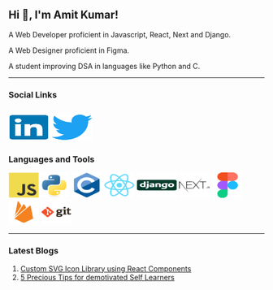 ## Hi 👋, I'm Amit Kumar!

A Web Developer proficient in Javascript, React, Next and Django.

A Web Designer proficient in Figma.

A student improving DSA in languages like Python and C.

---
### Social Links
<a href="https://www.linkedin.com/in/alsoamit/" ><img src="https://github.com/devicons/devicon/blob/master/icons/linkedin/linkedin-original.svg" alt="twitter logo" height="50" width="80" /></a>
<a href="https://twitter.com/me2711amit/" ><img src="https://github.com/devicons/devicon/blob/master/icons/twitter/twitter-original.svg" alt="twitter logo" height="50" width="80" /></a>
---

### Languages and Tools

<img src="https://github.com/devicons/devicon/blob/master/icons/javascript/javascript-original.svg" alt="javascript logo" height="50" width="60" /><img src="https://github.com/devicons/devicon/blob/master/icons/python/python-original.svg" alt="python logo" height="50" width="60" />
<img src="https://github.com/devicons/devicon/blob/master/icons/c/c-original.svg" alt="c logo" height="50" width="60" />
<img src="https://github.com/devicons/devicon/blob/master/icons/react/react-original.svg" alt="react logo" height="50" width="60" />
<img src="https://github.com/devicons/devicon/blob/master/icons/django/django-original.svg" alt="django logo" height="50" width="80" />
<img src="https://github.com/devicons/devicon/blob/master/icons/nextjs/nextjs-original-wordmark.svg" alt="next js logo" height="50" width="60" />
<img src="https://github.com/devicons/devicon/blob/master/icons/figma/figma-original.svg" alt="figma logo" height="50" width="60" />
<img src="https://github.com/devicons/devicon/blob/master/icons/firebase/firebase-plain.svg" alt="firebase logo" height="50" width="60" />
<img src="https://github.com/devicons/devicon/blob/master/icons/git/git-original-wordmark.svg" alt="firebase logo" height="50" width="60" />


---
### Latest Blogs

1. <a href="https://blog.stackinverse.com/custom-svg-icon-library-using-react-components">Custom SVG Icon Library using React Components</a>
2. <a href="https://blog.stackinverse.com/5-precious-tips-for-demotivated-self-learners">5 Precious Tips for demotivated Self Learners</a>
<!--
**alsoamit/alsoamit** is a ✨ _special_ ✨ repository because its `README.md` (this file) appears on your GitHub profile.

Here are some ideas to get you started:

- 🔭 I’m currently working on ...
- 🌱 I’m currently learning ...
- 👯 I’m looking to collaborate on ...
- 🤔 I’m looking for help with ...
- 💬 Ask me about ...
- 📫 How to reach me: ...
- 😄 Pronouns: ...
- ⚡ Fun fact: ...
-->

